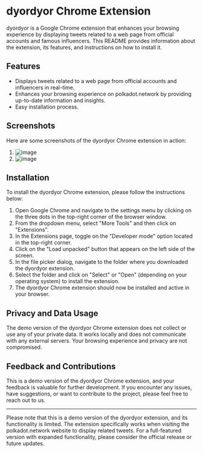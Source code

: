 # dyordyor Chrome Extension

dyordyor is a Google Chrome extension that enhances your browsing experience by displaying tweets related to a web page from official accounts and famous influencers. This README provides information about the extension, its features, and instructions on how to install it.

## Features

- Displays tweets related to a web page from official accounts and influencers in real-time.
- Enhances your browsing experience on polkadot.network by providing up-to-date information and insights.
- Easy installation process.

## Screenshots

Here are some screenshots of the dyordyor Chrome extension in action:

1. ![image](https://github.com/dyordyor/dyordyor/assets/135133993/eb4375bd-5f3a-4430-8821-8712eb0edfcd)
2. ![image](https://github.com/dyordyor/dyordyor/assets/135133993/fb9b3832-d016-4673-b01c-540f4e9d2d3d)

## Installation

To install the dyordyor Chrome extension, please follow the instructions below:

1. Open Google Chrome and navigate to the settings menu by clicking on the three dots in the top-right corner of the browser window.
2. From the dropdown menu, select "More Tools" and then click on "Extensions".
3. In the Extensions page, toggle on the "Developer mode" option located in the top-right corner.
4. Click on the "Load unpacked" button that appears on the left side of the screen.
5. In the file picker dialog, navigate to the folder where you downloaded the dyordyor extension.
6. Select the folder and click on "Select" or "Open" (depending on your operating system) to install the extension.
7. The dyordyor Chrome extension should now be installed and active in your browser.

## Privacy and Data Usage

The demo version of the dyordyor Chrome extension does not collect or use any of your private data. It works locally and does not communicate with any external servers. Your browsing experience and privacy are not compromised.

## Feedback and Contributions

This is a demo version of the dyordyor Chrome extension, and your feedback is valuable for further development. If you encounter any issues, have suggestions, or want to contribute to the project, please feel free to reach out to us.

---

Please note that this is a demo version of the dyordyor extension, and its functionality is limited. The extension specifically works when visiting the polkadot.network website to display related tweets. For a full-featured version with expanded functionality, please consider the official release or future updates.
